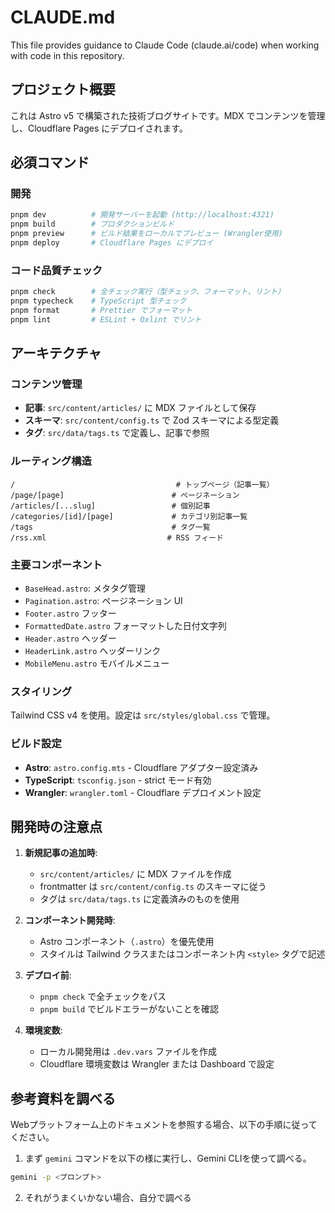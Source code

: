 # CLAUDE.md

This file provides guidance to Claude Code (claude.ai/code) when working with code in this repository.

## プロジェクト概要

これは Astro v5 で構築された技術ブログサイトです。MDX でコンテンツを管理し、Cloudflare Pages にデプロイされます。

## 必須コマンド

### 開発

```bash
pnpm dev          # 開発サーバーを起動 (http://localhost:4321)
pnpm build        # プロダクションビルド
pnpm preview      # ビルド結果をローカルでプレビュー (Wrangler使用)
pnpm deploy       # Cloudflare Pages にデプロイ
```

### コード品質チェック

```bash
pnpm check        # 全チェック実行（型チェック、フォーマット、リント）
pnpm typecheck    # TypeScript 型チェック
pnpm format       # Prettier でフォーマット
pnpm lint         # ESLint + Oxlint でリント
```

## アーキテクチャ

### コンテンツ管理

- **記事**: `src/content/articles/` に MDX ファイルとして保存
- **スキーマ**: `src/content/config.ts` で Zod スキーマによる型定義
- **タグ**: `src/data/tags.ts` で定義し、記事で参照

### ルーティング構造

```
/                                    # トップページ（記事一覧）
/page/[page]                        # ページネーション
/articles/[...slug]                 # 個別記事
/categories/[id]/[page]             # カテゴリ別記事一覧
/tags                               # タグ一覧
/rss.xml                           # RSS フィード
```

### 主要コンポーネント

- `BaseHead.astro`: メタタグ管理
- `Pagination.astro`: ページネーション UI
- `Footer.astro` フッター
- `FormattedDate.astro` フォーマットした日付文字列
- `Header.astro` ヘッダー
- `HeaderLink.astro` ヘッダーリンク
- `MobileMenu.astro` モバイルメニュー

### スタイリング

Tailwind CSS v4 を使用。設定は `src/styles/global.css` で管理。

### ビルド設定

- **Astro**: `astro.config.mts` - Cloudflare アダプター設定済み
- **TypeScript**: `tsconfig.json` - strict モード有効
- **Wrangler**: `wrangler.toml` - Cloudflare デプロイメント設定

## 開発時の注意点

1. **新規記事の追加時**:
   - `src/content/articles/` に MDX ファイルを作成
   - frontmatter は `src/content/config.ts` のスキーマに従う
   - タグは `src/data/tags.ts` に定義済みのものを使用

2. **コンポーネント開発時**:
   - Astro コンポーネント（`.astro`）を優先使用
   - スタイルは Tailwind クラスまたはコンポーネント内 `<style>` タグで記述

3. **デプロイ前**:
   - `pnpm check` で全チェックをパス
   - `pnpm build` でビルドエラーがないことを確認

4. **環境変数**:
   - ローカル開発用は `.dev.vars` ファイルを作成
   - Cloudflare 環境変数は Wrangler または Dashboard で設定

## 参考資料を調べる

Webプラットフォーム上のドキュメントを参照する場合、以下の手順に従ってください。

1. まず `gemini` コマンドを以下の様に実行し、Gemini CLIを使って調べる。

```bash
gemini -p <プロンプト>
```

2. それがうまくいかない場合、自分で調べる
